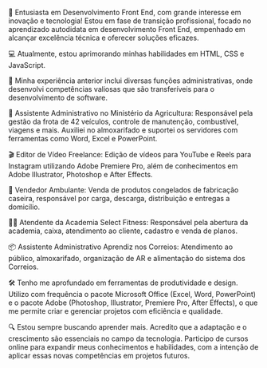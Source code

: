 🌟 Entusiasta em Desenvolvimento Front End, com grande interesse em inovação e tecnologia! Estou em fase de transição profissional, focado no aprendizado autodidata em desenvolvimento Front End, empenhado em alcançar excelência técnica e oferecer soluções eficazes.

💻 Atualmente, estou aprimorando minhas habilidades em HTML, CSS e JavaScript.

🔧 Minha experiência anterior inclui diversas funções administrativas, onde desenvolvi competências valiosas que são transferíveis para o desenvolvimento de software.

🏢 Assistente Administrativo no Ministério da Agricultura: Responsável pela gestão da frota de 42 veículos, controle de manutenção, combustível, viagens e mais. Auxiliei no almoxarifado e suportei os servidores com ferramentas como Word, Excel e PowerPoint.

🎬 Editor de Vídeo Freelance: Edição de vídeos para YouTube e Reels para Instagram utilizando Adobe Premiere Pro, além de conhecimentos em Adobe Illustrator, Photoshop e After Effects.

🛒 Vendedor Ambulante: Venda de produtos congelados de fabricação caseira, responsável por carga, descarga, distribuição e entregas a domicílio.

🏋️‍♂️ Atendente da Academia Select Fitness: Responsável pela abertura da academia, caixa, atendimento ao cliente, cadastro e venda de planos.

📦 Assistente Administrativo Aprendiz nos Correios: Atendimento ao público, almoxarifado, organização de AR e alimentação do sistema dos Correios.

🛠️ Tenho me aprofundado em ferramentas de produtividade e design. Utilizo com frequência o pacote Microsoft Office (Excel, Word, PowerPoint) e o pacote Adobe (Photoshop, Illustrator, Premiere Pro, After Effects), o que me permite criar e gerenciar projetos com eficiência e qualidade.

🔍 Estou sempre buscando aprender mais. Acredito que a adaptação e o crescimento são essenciais no campo da tecnologia. Participo de cursos online para expandir meus conhecimentos e habilidades, com a intenção de aplicar essas novas competências em projetos futuros.
